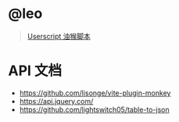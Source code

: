 # @leo

> [Userscript 油猴脚本](https://www.notion.so/lxb/Userscript-3c8e87b4d5f248a1b1e278de4f975379)

# API 文档

- https://github.com/lisonge/vite-plugin-monkey
- https://api.jquery.com/
- https://github.com/lightswitch05/table-to-json
